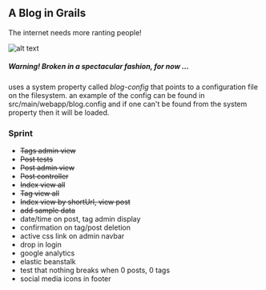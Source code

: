 ## A Blog in Grails

The internet needs more ranting people!

![alt text](https://s3-us-west-2.amazonaws.com/atronandbeyond.com/Animated+GIF-downsized.gif)

##### Warning! Broken in a spectacular fashion, for now ...

uses a system property called *blog-config* that points to a configuration file on the filesystem.  an example of the config can be found in src/main/webapp/blog.config and if one can't be found from the system property then it will be loaded.

### Sprint

* ~~Tags admin view~~
* ~~Post tests~~
* ~~Post admin view~~
* ~~Post controller~~
* ~~Index view all~~
* ~~Tag view all~~
* ~~Index view by shortUrl, view post~~
* ~~add sample data~~
* date/time on post, tag admin display
* confirmation on tag/post deletion
* active css link on admin navbar
* drop in login
* google analytics
* elastic beanstalk
* test that nothing breaks when 0 posts, 0 tags
* social media icons in footer